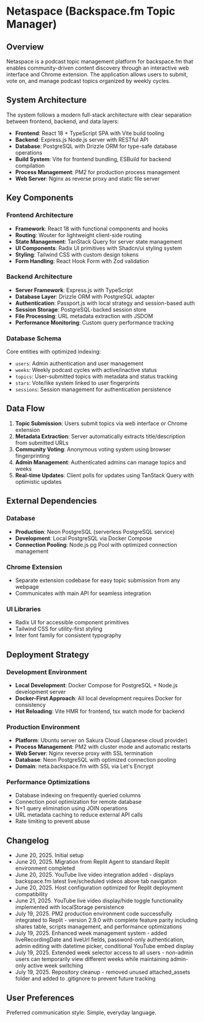 # Netaspace (Backspace.fm Topic Manager)

## Overview

Netaspace is a podcast topic management platform for backspace.fm that enables community-driven content discovery through an interactive web interface and Chrome extension. The application allows users to submit, vote on, and manage podcast topics organized by weekly cycles.

## System Architecture

The system follows a modern full-stack architecture with clear separation between frontend, backend, and data layers:

- **Frontend**: React 18 + TypeScript SPA with Vite build tooling
- **Backend**: Express.js Node.js server with RESTful API
- **Database**: PostgreSQL with Drizzle ORM for type-safe database operations
- **Build System**: Vite for frontend bundling, ESBuild for backend compilation
- **Process Management**: PM2 for production process management
- **Web Server**: Nginx as reverse proxy and static file server

## Key Components

### Frontend Architecture
- **Framework**: React 18 with functional components and hooks
- **Routing**: Wouter for lightweight client-side routing
- **State Management**: TanStack Query for server state management
- **UI Components**: Radix UI primitives with Shadcn/ui styling system
- **Styling**: Tailwind CSS with custom design tokens
- **Form Handling**: React Hook Form with Zod validation

### Backend Architecture
- **Server Framework**: Express.js with TypeScript
- **Database Layer**: Drizzle ORM with PostgreSQL adapter
- **Authentication**: Passport.js with local strategy and session-based auth
- **Session Storage**: PostgreSQL-backed session store
- **File Processing**: URL metadata extraction with JSDOM
- **Performance Monitoring**: Custom query performance tracking

### Database Schema
Core entities with optimized indexing:
- `users`: Admin authentication and user management
- `weeks`: Weekly podcast cycles with active/inactive status
- `topics`: User-submitted topics with metadata and status tracking
- `stars`: Vote/like system linked to user fingerprints
- `sessions`: Session management for authentication persistence

## Data Flow

1. **Topic Submission**: Users submit topics via web interface or Chrome extension
2. **Metadata Extraction**: Server automatically extracts title/description from submitted URLs
3. **Community Voting**: Anonymous voting system using browser fingerprinting
4. **Admin Management**: Authenticated admins can manage topics and weeks
5. **Real-time Updates**: Client polls for updates using TanStack Query with optimistic updates

## External Dependencies

### Database
- **Production**: Neon PostgreSQL (serverless PostgreSQL service)
- **Development**: Local PostgreSQL via Docker Compose
- **Connection Pooling**: Node.js pg Pool with optimized connection management

### Chrome Extension
- Separate extension codebase for easy topic submission from any webpage
- Communicates with main API for seamless integration

### UI Libraries
- Radix UI for accessible component primitives
- Tailwind CSS for utility-first styling
- Inter font family for consistent typography

## Deployment Strategy

### Development Environment
- **Local Development**: Docker Compose for PostgreSQL + Node.js development server
- **Docker-First Approach**: All local development requires Docker for consistency
- **Hot Reloading**: Vite HMR for frontend, tsx watch mode for backend

### Production Environment
- **Platform**: Ubuntu server on Sakura Cloud (Japanese cloud provider)
- **Process Management**: PM2 with cluster mode and automatic restarts
- **Web Server**: Nginx reverse proxy with SSL termination
- **Database**: Neon PostgreSQL with optimized connection pooling
- **Domain**: neta.backspace.fm with SSL via Let's Encrypt

### Performance Optimizations
- Database indexing on frequently queried columns
- Connection pool optimization for remote database
- N+1 query elimination using JOIN operations
- URL metadata caching to reduce external API calls
- Rate limiting to prevent abuse

## Changelog

- June 20, 2025. Initial setup
- June 20, 2025. Migration from Replit Agent to standard Replit environment completed
- June 20, 2025. YouTube live video integration added - displays backspace.fm latest live/scheduled videos above tab navigation
- June 20, 2025. Host configuration optimized for Replit deployment compatibility
- June 21, 2025. YouTube live video display/hide toggle functionality implemented with localStorage persistence
- July 19, 2025. PM2 production environment code successfully integrated to Replit - version 2.9.0 with complete feature parity including shares table, scripts management, and performance optimizations
- July 19, 2025. Enhanced week management system - added liveRecordingDate and liveUrl fields, password-only authentication, admin editing with datetime picker, conditional YouTube embed display
- July 19, 2025. Extended week selector access to all users - non-admin users can temporarily view different weeks while maintaining admin-only active week switching
- July 19, 2025. Repository cleanup - removed unused attached_assets folder and added to .gitignore to prevent future tracking

## User Preferences

Preferred communication style: Simple, everyday language.